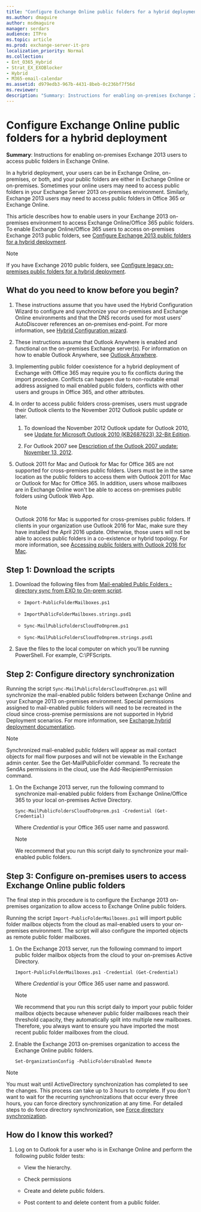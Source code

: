 ```yaml
---
title: "Configure Exchange Online public folders for a hybrid deployment"
ms.author: dmaguire
author: msdmaguire
manager: serdars
audience: ITPro
ms.topic: article
ms.prod: exchange-server-it-pro
localization_priority: Normal
ms.collection:
- Ent_O365_Hybrid
- Strat_EX_EXOBlocker
- Hybrid
- M365-email-calendar
ms.assetid: d979edb3-967b-4431-8beb-0c236bf7f56d
ms.reviewer:
description: "Summary: Instructions for enabling on-premises Exchange 2013 users to access public folders in Exchange Online."
---
```


# Configure Exchange Online public folders for a hybrid deployment

 **Summary**: Instructions for enabling on-premises Exchange 2013 users to access public folders in Exchange Online.

In a hybrid deployment, your users can be in Exchange Online, on-premises, or both, and your public folders are either in Exchange Online or on-premises. Sometimes your online users may need to access public folders in your Exchange Server 2013 on-premises environment. Similarly, Exchange 2013 users may need to access public folders in Office 365 or Exchange Online.

This article describes how to enable users in your Exchange 2013 on-premises environment to access Exchange Online/Office 365 public folders. To enable Exchange Online/Office 365 users to access on-premises Exchange 2013 public folders, see [Configure Exchange 2013 public folders for a hybrid deployment](set-up-modern-hybrid-public-folders.md).

> [!NOTE]
> If you have Exchange 2010 public folders, see [Configure legacy on-premises public folders for a hybrid deployment](set-up-legacy-hybrid-public-folders.md).

## What do you need to know before you begin?

1. These instructions assume that you have used the Hybrid Configuration Wizard to configure and synchronize your on-premises and Exchange Online environments and that the DNS records used for most users' AutoDiscover references an on-premises end-point. For more information, see [Hybrid Configuration wizard](../hybrid-configuration-wizard.md).

2. These instructions assume that Outlook Anywhere is enabled and functional on the on-premises Exchange server(s). For information on how to enable Outlook Anywhere, see [Outlook Anywhere](https://technet.microsoft.com/library/9026d461-ec6a-4ef5-ba9d-de33030858f3.aspx).

3. Implementing public folder coexistence for a hybrid deployment of Exchange with Office 365 may require you to fix conflicts during the import procedure. Conflicts can happen due to non-routable email address assigned to mail enabled public folders, conflicts with other users and groups in Office 365, and other attributes.

4. In order to access public folders cross-premises, users must upgrade their Outlook clients to the November 2012 Outlook public update or later.

   1. To download the November 2012 Outlook update for Outlook 2010, see [Update for Microsoft Outlook 2010 (KB2687623) 32-Bit Edition](https://www.microsoft.com/en-us/download/details.aspx?id=35702).

   2. For Outlook 2007 see [Description of the Outlook 2007 update: November 13, 2012](https://support.microsoft.com/help/2687404/description-of-the-outlook-2007-update-november-13-2012).

5. Outlook 2011 for Mac and Outlook for Mac for Office 365 are not supported for cross-premises public folders. Users must be in the same location as the public folders to access them with Outlook 2011 for Mac or Outlook for Mac for Office 365. In addition, users whose mailboxes are in Exchange Online won't be able to access on-premises public folders using Outlook Web App.

   > [!NOTE]
   > Outlook 2016 for Mac is supported for cross-premises public folders. If clients in your organization use Outlook 2016 for Mac, make sure they have installed the April 2016 update. Otherwise, those users will not be able to access public folders in a co-existence or hybrid topology. For more information, see [Accessing public folders with Outlook 2016 for Mac](https://technet.microsoft.com/library/bc9b8226-bd8b-4edc-882b-4f19cfe118eb.aspx).

## Step 1: Download the scripts

1. Download the following files from [Mail-enabled Public Folders - directory sync from EXO to On-prem script](https://go.microsoft.com/fwlink/p/?LinkId=797795).

   - `Import-PublicFolderMailboxes.ps1`

   - `ImportPublicFolderMailboxes.strings.psd1`

   - `Sync-MailPublicFoldersCloudToOnprem.ps1`

   - `Sync-MailPublicFoldersCloudToOnprem.strings.psd1`

2. Save the files to the local computer on which you'll be running PowerShell. For example, C:\PFScripts.

## Step 2: Configure directory synchronization

Running the script `Sync-MailPublicFoldersCloudToOnprem.ps1` will synchronize the mail-enabled public folders between Exchange Online and your Exchange 2013 on-premises environment. Special permissions assigned to mail-enabled public folders will need to be recreated in the cloud since cross-premise permissions are not supported in Hybrid Deployment scenarios. For more information, see [Exchange hybrid deployment documentation](../exchange-hybrid.md#exchange-hybrid-deployment-documentation).

> [!NOTE]
> Synchronized mail-enabled public folders will appear as mail contact objects for mail flow purposes and will not be viewable in the Exchange admin center. See the Get-MailPublicFolder command. To recreate the SendAs permissions in the cloud, use the Add-RecipientPermission command.

1. On the Exchange 2013 server, run the following command to synchronize mail-enabled public folders from Exchange Online/Office 365 to your local on-premises Active Directory.

   ```
   Sync-MailPublicFoldersCloudToOnprem.ps1 -Credential (Get-Credential)
   ```

   Where  *Credential* is your Office 365 user name and password.

   > [!NOTE]
   > We recommend that you run this script daily to synchronize your mail-enabled public folders.

## Step 3: Configure on-premises users to access Exchange Online public folders

The final step in this procedure is to configure the Exchange 2013 on-premises organization to allow access to Exchange Online public folders.

Running the script `Import-PublicFolderMailboxes.ps1` will import public folder mailbox objects from the cloud as mail-enabled users to your on-premises environment. The script will also configure the imported objects as remote public folder mailboxes.

1. On the Exchange 2013 server, run the following command to import public folder mailbox objects from the cloud to your on-premises Active Directory.

   ```
   Import-PublicFolderMailboxes.ps1 -Credential (Get-Credential)
   ```

   Where *Credential* is your Office 365 user name and password.

   > [!NOTE]
   > We recommend that you run this script daily to import your public folder mailbox objects because whenever public folder mailboxes reach their threshold capacity, they automatically split into multiple new mailboxes. Therefore, you always want to ensure you have imported the most recent public folder mailboxes from the cloud.

2. Enable the Exchange 2013 on-premises organization to access the Exchange Online public folders.

   ```
   Set-OrganizationConfig -PublicFoldersEnabled Remote
   ```

> [!NOTE]
> You must wait until ActiveDirectory synchronization has completed to see the changes. This process can take up to 3 hours to complete. If you don't want to wait for the recurring synchronizations that occur every three hours, you can force directory synchronization at any time. For detailed steps to do force directory synchronization, see [Force directory synchronization](https://technet.microsoft.com/en-us/library/jj151771.aspx).

## How do I know this worked?

1. Log on to Outlook for a user who is in Exchange Online and perform the following public folder tests:

   - View the hierarchy.

   - Check permissions

   - Create and delete public folders.

   - Post content to and delete content from a public folder.
